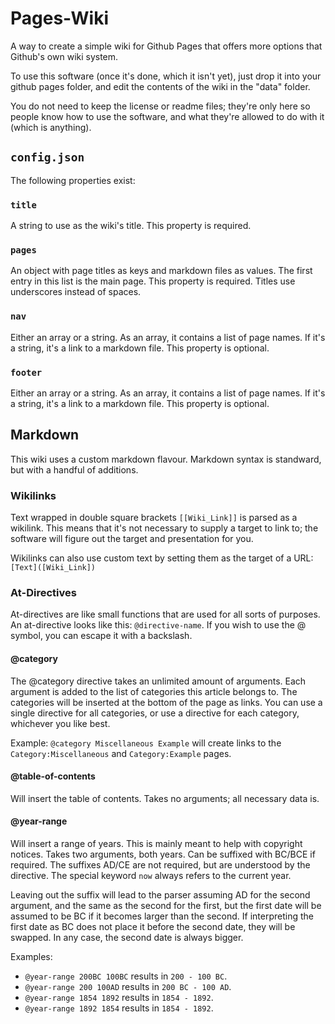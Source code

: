 # Pages-Wiki

A way to create a simple wiki for Github Pages that offers more options that Github's own wiki system.

To use this software (once it's done, which it isn't yet), just drop it into your github pages folder, and edit the contents of the wiki in the "data" folder.

You do not need to keep the license or readme files; they're only here so people know how to use the software, and what they're allowed to do with it (which is anything).

## `config.json`

The following properties exist:

### `title`

A string to use as the wiki's title. This property is required.

### `pages`

An object with page titles as keys and markdown files as values. The first entry in this list is the main page. This property is required. Titles use underscores instead of spaces.

### `nav`

Either an array or a string. As an array, it contains a list of page names. If it's a string, it's a link to a markdown file. This property is optional.

### `footer`

Either an array or a string. As an array, it contains a list of page names. If it's a string, it's a link to a markdown file. This property is optional.

## Markdown

This wiki uses a custom markdown flavour. Markdown syntax is standward, but with a handful of additions.

### Wikilinks

Text wrapped in double square brackets `[[Wiki_Link]]` is parsed as a wikilink. This means that it's not necessary to supply a target to link to; the software will figure out the target and presentation for you.

Wikilinks can also use custom text by setting them as the target of a URL: `[Text]([Wiki_Link])`

### At-Directives

At-directives are like small functions that are used for all sorts of purposes. An at-directive looks like this: `@directive-name`. If you wish to use the @ symbol, you can escape it with a backslash.

#### @category

The @category directive takes an unlimited amount of arguments. Each argument is added to the list of categories this article belongs to. The categories will be inserted at the bottom of the page as links. You can use a single directive for all categories, or use a directive for each category, whichever you like best.

Example: `@category Miscellaneous Example` will create links to the `Category:Miscellaneous` and `Category:Example` pages.

#### @table-of-contents

Will insert the table of contents. Takes no arguments; all necessary data is.

#### @year-range

Will insert a range of years. This is mainly meant to help with copyright notices. Takes two arguments, both years. Can be suffixed with BC/BCE if required. The suffixes AD/CE are not required, but are understood by the directive. The special keyword `now` always refers to the current year.

Leaving out the suffix will lead to the parser assuming AD for the second argument, and the same as the second for the first, but the first date will be assumed to be BC if it becomes larger than the second. If interpreting the first date as BC does not place it before the second date, they will be swapped. In any case, the second date is always bigger.

Examples: 
* `@year-range 200BC 100BC` results in `200 - 100 BC`.
* `@year-range 200 100AD` results in `200 BC - 100 AD`.
* `@year-range 1854 1892` results in `1854 - 1892`.
* `@year-range 1892 1854` results in `1854 - 1892`.